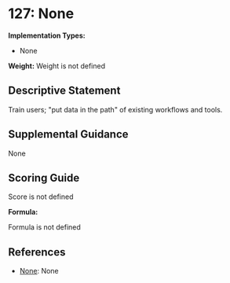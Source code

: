 # 127: None

**Implementation Types:**

- None

**Weight:** Weight is not defined

## Descriptive Statement

Train users; "put data in the path" of existing workflows and tools.

## Supplemental Guidance

None

## Scoring Guide

Score is not defined

**Formula:**

Formula is not defined

## References

- [None](None): None

